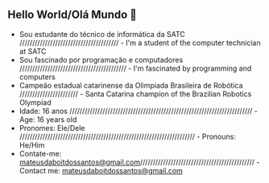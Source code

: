 ## Hello World/Olá Mundo 👋

- Sou estudante do técnico de informática da SATC ///////////////////////////////////////  - I'm a student of the computer technician at SATC
- Sou fascinado por programação e computadores //////////////////////////////////////////  - I'm fascinated by programming and computers
- Campeão estadual catarinense da Olimpiada Brasileira de Robótica /////////////////////// - Santa Catarina champion of the Brazilian Robotics Olympiad
- Idade: 16 anos ////////////////////////////////////////////////////////////////////////  - Age: 16 years old
- Pronomes: Ele/Dele ///////////////////////////////////////////////////////////////////// - Pronouns: He/Him
- Contate-me: mateusdaboitdossantos@gmail.com///////////////////////////////////////////// - Contact me: mateusdaboitdossantos@gmail.com


